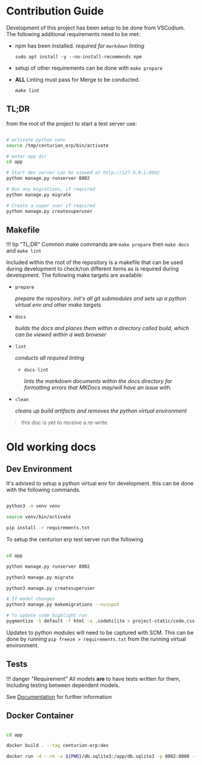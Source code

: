 # Contribution Guide


Development of this project has been setup to be done from VSCodium. The following additional requirements need to be met:

- npm has been installed. _required for `markdown` linting_

    `sudo apt install -y --no-install-recommends npm`

- setup of other requirements can be done with `make prepare`

- **ALL** Linting must pass for Merge to be conducted.

    _`make lint`_

## TL;DR


from the root of the project to start a test server use:

``` bash

# activate python venv
source /tmp/centurion_erp/bin/activate

# enter app dir
cd app

# Start dev server can be viewed at http://127.0.0.1:8002
python manage.py runserver 8002

# Run any migrations, if required
python manage.py migrate

# Create a super suer if required
python manage.py createsuperuser

```

## Makefile

!!! tip "TL;DR"
    Common make commands are `make prepare` then `make docs` and `make lint`

Included within the root of the repository is a makefile that can be used during development to check/run different items as is required during development. The following make targets are available:

- `prepare`

    _prepare the repository. init's all git submodules and sets up a python virtual env and other make targets_

- `docs`

    _builds the docs and places them within a directory called build, which can be viewed within a web browser_

- `lint`

    _conducts all required linting_

    - `docs-lint`

        _lints the markdown documents within the docs directory for formatting errors that MKDocs may/will have an issue with._

- `clean`

    _cleans up build artifacts and removes the python virtual environment_


> this doc is yet to receive a re-write


# Old working docs


## Dev Environment

It's advised to setup a python virtual env for development. this can be done with the following commands.

``` bash

python3 -m venv venv

source venv/bin/activate

pip install -r requirements.txt

```

To setup the centurion erp test server run the following

``` bash

cd app

python manage.py runserver 8002

python3 manage.py migrate

python3 manage.py createsuperuser

# If model changes
python3 manage.py makemigrations --noinput

# To update code highlight run
pygmentize -S default -f html -a .codehilite > project-static/code.css

```

Updates to python modules will need to be captured with SCM. This can be done by running `pip freeze > requirements.txt` from the running virtual environment.



## Tests

!!! danger "Requirement"
    All models **are** to have tests written for them, Including testing between dependent models. 

See [Documentation](https://nofusscomputing.com/projects/django-template/development/testing/) for further information


## Docker Container

``` bash

cd app

docker build . --tag centurion-erp:dev

docker run -d --rm -v ${PWD}/db.sqlite3:/app/db.sqlite3 -p 8002:8000 --name app centurion-erp:dev

```

